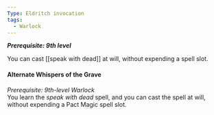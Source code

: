 ```yaml
---
Type: Eldritch invocation
tags:
  - Warlock
---
```

**_Prerequisite: 9th level_**

You can cast [[speak with dead]] at will, without expending a spell slot.

#### Alternate Whispers of the Grave

_Prerequisite: 9th-level Warlock_  
You learn the _speak with dead_ spell, and you can cast the spell at will, without expending a Pact Magic spell slot.